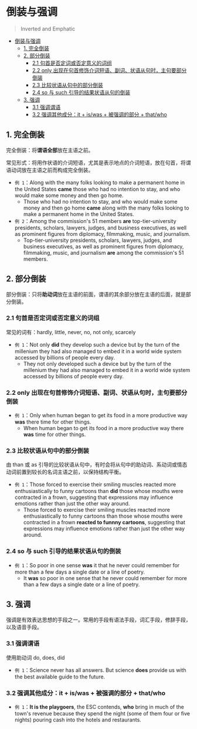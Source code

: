 # 倒装与强调

> Inverted and Emphatic

- [倒装与强调](#倒装与强调)
  - [1. 完全倒装](#1-完全倒装)
  - [2. 部分倒装](#2-部分倒装)
    - [2.1 句首是否定词或否定意义的词组](#21-句首是否定词或否定意义的词组)
    - [2.2 only 出现在句首修饰介词短语、副词、状语从句时，主句要部分倒装](#22-only-出现在句首修饰介词短语副词状语从句时主句要部分倒装)
    - [2.3 比较状语从句中的部分倒装](#23-比较状语从句中的部分倒装)
    - [2.4 so 与 such 引导的结果状语从句的倒装](#24-so-与-such-引导的结果状语从句的倒装)
  - [3. 强调](#3-强调)
    - [3.1 强调谓语](#31-强调谓语)
    - [3.2 强调其他成分：it + is/was + 被强调的部分 + that/who](#32-强调其他成分it--iswas--被强调的部分--thatwho)

## 1. 完全倒装

完全倒装：将**谓语全部**放在主语之前。

常见形式：将用作状语的介词短语，尤其是表示地点的介词短语，放在句首，将谓语动词放在主语之前而构成完全倒装。

- `例 1`：Along with the many folks looking to make a permanent home in the
  United States **came** those who had no intention to stay, and who would make
  some money and then go home.
  - Those who had no intention to stay, and who would make some money and then
    go home **came** along with the many folks looking to make a permanent home
    in the United States.
- `例 2`：Among the commission's 51 members **are** top-tier-university
  presidents, scholars, lawyers, judges, and business executives, as well as
  prominent figures from diplomacy, filmmaking, music, and journalism.
  - Top-tier-university presidents, scholars, lawyers, judges, and business
    executives, as well as prominent figures from diplomacy, filmmaking, music,
    and journalism **are** among the commission's 51 members.

## 2. 部分倒装

部分倒装：只将**助动词**放在主语的前面，谓语的其余部分放在主语的后面，就是部分倒装。

### 2.1 句首是否定词或否定意义的词组

常见的词有：hardly, little, never, no, not only, scarcely

- `例 1`：Not only **did** they develop such a device but by the turn of the
  millenium they had also managed to embed it in a world wide system accessed by
  billions of people every day.
  - They not only developed such a device but by the turn of the millenium they
    had also managed to embed it in a world wide system accessed by billions of
    people every day.

### 2.2 only 出现在句首修饰介词短语、副词、状语从句时，主句要部分倒装

- `例 1`：Only when human began to get its food in a more productive way
  **was** there time for other things.
  - When human began to get its food in a more productive way there **was**
    time for other things.

### 2.3 比较状语从句中的部分倒装

由 than 或 as 引导的比较状语从句中，有时会将从句中的助动词、系动词或情态动词前置到较长的名词主语之前，以保持结构平衡。

- `例 1`：Those forced to exercise their smiling muscles reacted more
  enthusiastically to funny cartoons than **did** those whose mouths were
  contracted in a frown, suggesting that expressions may influence emotions
  rather than just the other way around.
  - Those forced to exercise their smiling muscles reacted more
    enthusiastically to funny cartoons than those whose mouths were contracted
    in a frown **reacted to funnny cartoons**, suggesting that expressions may
    influence emotions rather than just the other way around.

### 2.4 so 与 such 引导的结果状语从句的倒装

- `例 1`：So poor in one sense **was** it that he never could remember for more
  than a few days a single date or a line of poetry.
  - It **was** so poor in one sense that he never could remember for more than a
    few days a single date or a line of poetry.

## 3. 强调

强调是有效表达思想的手段之一。常用的手段有语法手段，词汇手段，修辞手段，以及语音手段。

### 3.1 强调谓语

使用助动词 do, does, did

- `例 1`：Science never has all answers. But science **does** provide us with
  the best available guide to the future.

### 3.2 强调其他成分：it + is/was + 被强调的部分 + that/who

- `例 1`：**It is the playgoers**, the ESC contends, **who** bring in much of
  the town's revenue because they spend the night (some of them four or five
  nights) pouring cash into the hotels and restaurants.
